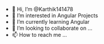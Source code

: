 - 👋 Hi, I’m @Karthik141478
- 👀 I’m interested in Angular Projects
- 🌱 I’m currently learning Angular
- 💞️ I’m looking to collaborate on ...
- 📫 How to reach me ...

<!---
Karthik141478/Karthik141478 is a ✨ special ✨ repository because its `README.md` (this file) appears on your GitHub profile.
You can click the Preview link to take a look at your changes.
--->
